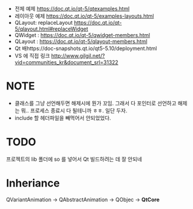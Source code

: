 + 전체 예제 https://doc.qt.io/qt-5/qtexamples.html
+ 레이아웃 예제 https://doc.qt.io/qt-5/examples-layouts.html
+ QLayout: replaceLayout https://doc.qt.io/qt-5/qlayout.html#replaceWidget  
+ QWidget : https://doc.qt.io/qt-5/qwidget-members.html
+ QLayout : https://doc.qt.io/qt-5/qlayout-members.html
+ Qt 배https://doc-snapshots.qt.io/qt5-5.10/deployment.html
+ VS 에 직접 링크 http://www.gilgil.net/?vid=communities_kr&document_srl=31322

# NOTE
+ 클래스를 그냥 선언해두면 해제시에 뭔가 꼬임. 그래서 다 포인터로 선언하고
    해제는 뭐.. 프로세스 종료시 다 될테니까 ㅎㅎ. 일단 두자.  
+ include 할 헤더파일을 빼먹어서 안되었었다.

# TODO

프로젝트의 lib 폴더에 so 를 넣어서 Qt 빌드하려는 데 잘 안되네

# Inheriance

QVariantAnimation -> QAbstractAnimation -> QObjec -> **QtCore**
